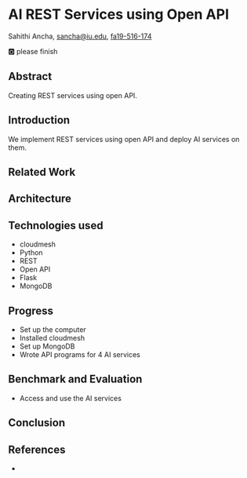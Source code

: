 # AI REST Services using Open API

Sahithi Ancha, sancha@iu.edu, [fa19-516-174](https://github.com/cloudmesh-community/fa19-516-174)

:o2: please finish

## Abstract

Creating REST services using open API.

## Introduction

We implement REST services using open API and deploy AI services on them.

## Related Work

## Architecture

## Technologies used

* cloudmesh
* Python
* REST
* Open API
* Flask
* MongoDB

## Progress

* Set up the computer
* Installed cloudmesh
* Set up MongoDB
* Wrote API programs for 4 AI services

## Benchmark and Evaluation 

* Access and use the AI services 

## Conclusion

## References

*
